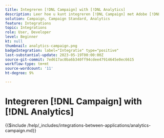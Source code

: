 ```yaml
---
title: Integreren [!DNL Campaign] with [!DNL Analytics]
description: Leer hoe u kunt integreren [!DNL Campaign] met Adobe [!DNL Analytics].
solution: Campaign, Campaign Standard, Analytics
feature: Integrations
topic: Integrations
role: User, Developer
level: Beginner
kt: null
thumbnail: analytics-campaign.png
badgeIntegration: label="Integratie" type="positive"
last-substantial-update: 2023-05-19T00:00:00Z
source-git-commit: 7ed617ac0ba6b340ff94cdee47914645e0ec6615
workflow-type: tm+mt
source-wordcount: '11'
ht-degree: 9%

---
```



# Integreren [!DNL Campaign] with [!DNL Analytics]

{{$include /help/_includes/integrations-between-applications/analytics-campaign.md}}
